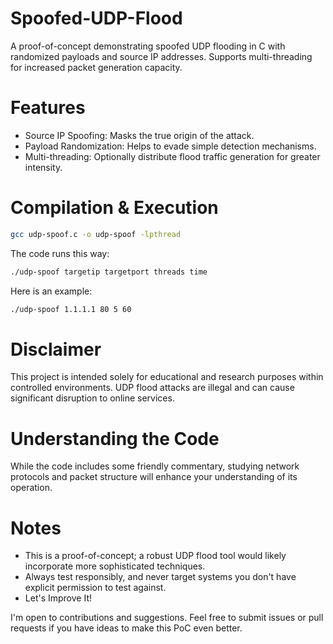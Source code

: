 # Spoofed-UDP-Flood

A proof-of-concept demonstrating spoofed UDP flooding in C with randomized payloads and source IP addresses. Supports multi-threading for increased packet generation capacity.

# Features

* Source IP Spoofing: Masks the true origin of the attack.
* Payload Randomization: Helps to evade simple detection mechanisms.
* Multi-threading: Optionally distribute flood traffic generation for greater intensity.

# Compilation & Execution

```bash
gcc udp-spoof.c -o udp-spoof -lpthread
```

The code runs this way:

```bash
./udp-spoof targetip targetport threads time
```
Here is an example:

```bash
./udp-spoof 1.1.1.1 80 5 60
```

# Disclaimer

This project is intended solely for educational and research purposes within controlled environments. UDP flood attacks are illegal and can cause significant disruption to online services.

# Understanding the Code

While the code includes some friendly commentary, studying network protocols and packet structure will enhance your understanding of its operation.

# Notes

* This is a proof-of-concept; a robust UDP flood tool would likely incorporate more sophisticated techniques.
* Always test responsibly, and never target systems you don't have explicit permission to test against.
* Let's Improve It!

I'm open to contributions and suggestions. Feel free to submit issues or pull requests if you have ideas to make this PoC even better.
